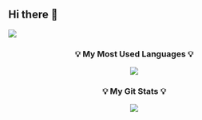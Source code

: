 ## Hi there 👋
<a href="https://unihee1.tistory.com/" target="_blank"><img src="tistory/뱃지레이블-배경색?style=뱃지모양&logo=로고&logoColor=로고색상"/></a>
<!--
**hee103/hee103** is a ✨ _special_ ✨ repository because its `README.md` (this file) appears on your GitHub profile.

Here are some ideas to get you started:

- 🔭 I’m currently working on ...
- 🌱 I’m currently learning ...
- 👯 I’m looking to collaborate on ...
- 🤔 I’m looking for help with ...
- 💬 Ask me about ...
- 📫 How to reach me: ...
- 😄 Pronouns: ...
- ⚡ Fun fact: ...
-->

<h3 align="center">💡 My Most Used Languages 💡</h3>
<p align="center">
  <a href="https://github.com/${hee103}">
    <img align="center" src="https://github-readme-stats.vercel.app/api/top-langs/?username=${hee103}&layout=compact&show_icons=${아이콘 보여줄지}&show_owner=${소유자 표기}&hide_title=${타이틀 가리기}&theme=${테마}&hide=${가리고 싶은 언어}" />
  </a>
</p>
<h3 align="center">💡 My Git Stats 💡</h3>
<p align="center">
  <a href="https://github.com/${hee103}">
    <img align="center" src="https://github-readme-stats.vercel.app/api?username=${hee103}&hide=${가릴항목}&hide_title=${타이틀숨김}&show_icons=${github}&include_all_commits=${올해말고 전체년도 커밋표기}&theme=${테마}" />
  </a>
</p>
